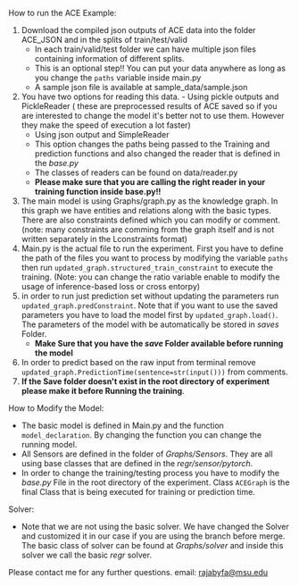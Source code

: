 
How to run the ACE Example:  
1. Download the compiled json outputs of ACE data into the folder ACE_JSON and in the splits of train/test/valid 
	- In each train/valid/test folder we can have multiple json files containing information of different splits. 
	- This is an optional step!! You can put your data anywhere as long as you change the `paths` variable inside main.py
	- A sample json file is available at sample_data/sample.json
2. You have two options for reading this data.
		-  Using pickle outputs and PickleReader ( these are preprocessed results of ACE saved so if you are interested to change the model it's better not to use them. However they make the speed of execution a lot faster)
	- Using json output and SimpleReader
	-  This option changes the paths being passed to the Training and prediction functions and also changed the reader that is defined in the *base.py*
	- The classes of readers can be found on data/reader.py
	- **Please make sure that you are calling the right reader in your training function inside base.py!!**
3. The main model is using Graphs/graph.py as the knowledge graph. In this graph we have entities and relations along with the basic types. There are also constraints defined which you can modify or comment. (note: many constraints are comming from the graph itself and is not written separately in the Lconstraints format)
4. Main.py is the actual file to run the experiment. First you have to define the path of the files you want to process by modifying the variable `paths` then run `updated_graph.structured_train_constraint`  to execute the training. (Note: you can change the ratio variable enable to modify the usage of inference-based loss or cross entorpy)
5. in order to run just prediction set without updating the parameters run `updated_graph.predConstraint`. Note that if you want to use the saved parameters you have to load the model first by `updated_graph.load()`. The parameters of the model with be automatically be stored in *saves* Folder.
	- **Make Sure that you have the *save* Folder available before running the model**
6. In order to predict based on the raw input from terminal remove `updated_graph.PredictionTime(sentence=str(input()))` from comments. 
7. **If the Save folder doesn't exist in the root directory of experiment please make it before Running the training**.


How to Modify the Model:

 - The basic model is defined in Main.py and the function `model_declaration`. By changing the function you can change the running model.
 - All Sensors are defined in the folder of *Graphs/Sensors*.  They are all using base classes that are defined in the *regr/sensor/pytorch*.
 - In order to change the training/testing process you have to modify the *base.py* File in the root directory of the experiment. Class `ACEGraph` is the final Class that is being executed for training or prediction time. 


Solver: 

 - Note that we are not using the basic solver. We have changed the Solver and customized it in our case if you are using the branch before merge. The basic class of solver can be found at *Graphs/solver* and inside this solver we call the basic *regr* solver.
 
 Please contact me for any further questions.
 email: rajabyfa@msu.edu
 
	
